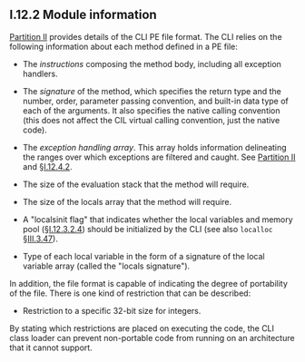 ## I.12.2 Module information

[Partition II](#todo-missing-hyperlink) provides details of the CLI PE file format. The CLI relies on the following information about each method defined in a PE file:

 * The _instructions_ composing the method body, including all exception handlers.

 * The _signature_ of the method, which specifies the return type and the number, order, parameter passing convention, and built-in data type of each of the arguments. It also specifies the native calling convention (this does not affect the CIL virtual calling convention, just the native code).

 * The _exception handling array_. This array holds information delineating the ranges over which exceptions are filtered and caught. See [Partition II](#todo-missing-hyperlink) and §[I.12.4.2](i.12.4.2-exception-handling.md).

 * The size of the evaluation stack that the method will require.

 * The size of the locals array that the method will require.

 * A "localsinit flag" that indicates whether the local variables and memory pool (§[I.12.3.2.4](i.12.3.2.4-local-memory-pool.md)) should be initialized by the CLI (see also `localloc` §[III.3.47](#todo-missing-hyperlink)).

 * Type of each local variable in the form of a signature of the local variable array (called the "locals signature").

In addition, the file format is capable of indicating the degree of portability of the file. There is one kind of restriction that can be described:

 * Restriction to a specific 32-bit size for integers.

By stating which restrictions are placed on executing the code, the CLI class loader can prevent non-portable code from running on an architecture that it cannot support.
